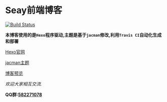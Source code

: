 # Seay前端博客

[![Build Status](https://travis-ci.org/seayxu/seayxu.github.io.svg?branch=dev)](https://travis-ci.org/seayxu/seayxu.github.io)

**本博客使用的是`Hexo`程序驱动,主题是基于`jacman`修改,利用`Travis CI`自动化生成和部署**

[Hexo官网][1]

[jacman主题][2]

[博客预览][3]

*欢迎大家相互交流.*

**QQ群:[582271078](http://jq.qq.com/?_wv=1027&k=2CQQGxm "Hexo博客交流群")**

[1]:https://hexo.io
[2]:https://github.com/wuchong/jacman
[3]:http://blog.seay.me